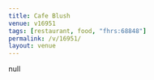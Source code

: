 ```yaml
---
title: Cafe Blush
venue: v16951
tags: [restaurant, food, "fhrs:68848"]
permalink: /v/16951/
layout: venue
---
```

null
